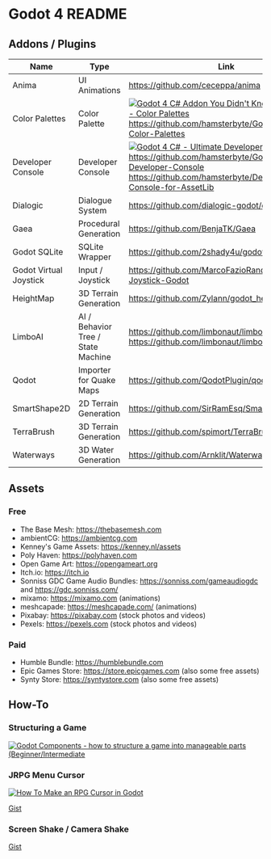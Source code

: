 # Godot 4 README

## Addons / Plugins

| Name  | Type  | Link  |
|---|---|---|
| Anima | UI Animations | https://github.com/ceceppa/anima
| Color Palettes | Color Palette | [![Godot 4 C# Addon You Didn't Know You Needed - Color Palettes](https://img.youtube.com/vi/5QqojvU2DZw/0.jpg)](https://www.youtube.com/watch?v=5QqojvU2DZw)<br>https://github.com/hamsterbyte/Godot-4x.NET-Color-Palettes
| Developer Console | Developer Console | [![Godot 4 C# - Ultimate Developer Console](https://img.youtube.com/vi/HIMsfsbPoUc/0.jpg)](https://www.youtube.com/watch?v=HIMsfsbPoUc)<br>https://github.com/hamsterbyte/Godot-.NET-4x-Developer-Console<br>https://github.com/hamsterbyte/Developer-Console-for-AssetLib
| Dialogic | Dialogue System | https://github.com/dialogic-godot/dialogic
| Gaea | Procedural Generation | https://github.com/BenjaTK/Gaea
| Godot SQLite | SQLite Wrapper | https://github.com/2shady4u/godot-sqlite
| Godot Virtual Joystick | Input / Joystick | https://github.com/MarcoFazioRandom/Virtual-Joystick-Godot
| HeightMap | 3D Terrain Generation | https://github.com/Zylann/godot_heightmap_plugin
| LimboAI | AI / Behavior Tree / State Machine | https://github.com/limbonaut/limboai<br>https://github.com/limbonaut/limboai-extra
| Qodot | Importer for Quake Maps | https://github.com/QodotPlugin/qodot-plugin
| SmartShape2D | 2D Terrain Generation | https://github.com/SirRamEsq/SmartShape2D
| TerraBrush | 3D Terrain Generation | https://github.com/spimort/TerraBrush
| Waterways | 3D Water Generation | https://github.com/Arnklit/Waterways

## Assets

### Free

- The Base Mesh: https://thebasemesh.com
- ambientCG: https://ambientcg.com
- Kenney's Game Assets: https://kenney.nl/assets
- Poly Haven: https://polyhaven.com
- Open Game Art: https://opengameart.org
- Itch.io: https://itch.io
- Sonniss GDC Game Audio Bundles: https://sonniss.com/gameaudiogdc and https://gdc.sonniss.com/
- mixamo: https://mixamo.com (animations)
- meshcapade: https://meshcapade.com/ (animations)
- Pixabay: https://pixabay.com (stock photos and videos)
- Pexels: https://pexels.com (stock photos and videos)

### Paid

- Humble Bundle: https://humblebundle.com
- Epic Games Store: https://store.epicgames.com (also some free assets)
- Synty Store: https://syntystore.com (also some free assets)

## How-To

### Structuring a Game

[![Godot Components - how to structure a game into manageable parts (Beginner/Intermediate](https://img.youtube.com/vi/W8gYHTjDCic/0.jpg)](https://www.youtube.com/watch?v=W8gYHTjDCic)

### JRPG Menu Cursor

[![How To Make an RPG Cursor in Godot](https://img.youtube.com/vi/AkhPfCF_2Vg/0.jpg)](https://www.youtube.com/watch?v=AkhPfCF_2Vg)

[Gist](https://gist.github.com/sjvnnings/6b54a962f4c72758b182c49f655ed4e8)

### Screen Shake / Camera Shake

[Gist](https://gist.github.com/sjvnnings/81bc572e4614832a442ee9a81e8ae24f)
